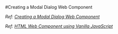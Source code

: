 #Creating a Modal Dialog Web Component

_Ref: [Creating a Modal Dialog Web Component
](https://www.carlrippon.com/creating-a-modal-dialog-web-component/)_

_Ref: [HTML Web Component using Vanilla JavaScript
](https://medium.com/@tkssharma/html-web-component-using-vanilla-javascript-5bb082e1a00c)_

